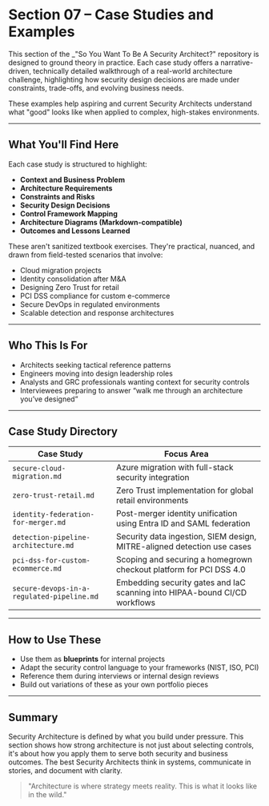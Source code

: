 # Section 07 – Case Studies and Examples

This section of the _"So You Want To Be A Security Architect?" repository is designed to ground theory in practice. Each case study offers a narrative-driven, technically detailed walkthrough of a real-world architecture challenge, highlighting how security design decisions are made under constraints, trade-offs, and evolving business needs.

These examples help aspiring and current Security Architects understand what "good" looks like when applied to complex, high-stakes environments.

---

## What You'll Find Here
Each case study is structured to highlight:
- **Context and Business Problem**
- **Architecture Requirements**
- **Constraints and Risks**
- **Security Design Decisions**
- **Control Framework Mapping**
- **Architecture Diagrams (Markdown-compatible)**
- **Outcomes and Lessons Learned**

These aren't sanitized textbook exercises. They're practical, nuanced, and drawn from field-tested scenarios that involve:
- Cloud migration projects
- Identity consolidation after M&A
- Designing Zero Trust for retail
- PCI DSS compliance for custom e-commerce
- Secure DevOps in regulated environments
- Scalable detection and response architectures

---

## Who This Is For
- Architects seeking tactical reference patterns
- Engineers moving into design leadership roles
- Analysts and GRC professionals wanting context for security controls
- Interviewees preparing to answer “walk me through an architecture you’ve designed”

---

## Case Study Directory

| Case Study | Focus Area |
|------------|-------------|
| `secure-cloud-migration.md` | Azure migration with full-stack security integration |
| `zero-trust-retail.md` | Zero Trust implementation for global retail environments |
| `identity-federation-for-merger.md` | Post-merger identity unification using Entra ID and SAML federation |
| `detection-pipeline-architecture.md` | Security data ingestion, SIEM design, MITRE-aligned detection use cases |
| `pci-dss-for-custom-ecommerce.md` | Scoping and securing a homegrown checkout platform for PCI DSS 4.0 |
| `secure-devops-in-a-regulated-pipeline.md` | Embedding security gates and IaC scanning into HIPAA-bound CI/CD workflows |

---

## How to Use These
- Use them as **blueprints** for internal projects
- Adapt the security control language to your frameworks (NIST, ISO, PCI)
- Reference them during interviews or internal design reviews
- Build out variations of these as your own portfolio pieces

---

## Summary
Security Architecture is defined by what you build under pressure. This section shows how strong architecture is not just about selecting controls, it's about how you apply them to serve both security and business outcomes. The best Security Architects think in systems, communicate in stories, and document with clarity.

> "Architecture is where strategy meets reality. This is what it looks like in the wild."